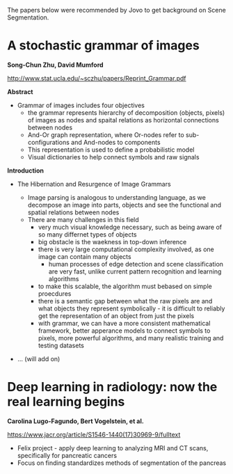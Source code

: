 The papers below were recommended by Jovo to get background on Scene Segmentation.

# A stochastic grammar of images
**Song-Chun Zhu, David Mumford**

http://www.stat.ucla.edu/~sczhu/papers/Reprint_Grammar.pdf

**Abstract**
- Grammar of images includes four objectives
  -  the grammar represents hierarchy of decomposition (objects, pixels) of images as nodes and spaital relations as horizontal connections between nodes
  -  And-Or graph representation, where Or-nodes refer to sub-configurations and And-nodes to components
  -  This representation is used to define a probabilistic model
  -  Visual dictionaries to help connect symbols and raw signals

**Introduction**
- The Hibernation and Resurgence of Image Grammars
  - Image parsing is analogous to understanding language, as we decompose an image into parts, objects and see the functional and spatial relations between nodes 
  - There are many challenges in this field
    - very much visual knowledge necessary, such as being aware of so many differnet types of objects
    - big obstacle is the waekness in top-down inference
    - there is very large computational complexity involved, as one image can contain many objects
      - human processes of edge detection and scene classification are very fast, unlike current pattern recognition and learning algorithms
    - to make this scalable, the algorithm must bebased on simple proecdures
    - there is a semantic gap between what the raw pixels are and what objects they represent symbolically - it is difficult to reliably get the representation of an object from just the pixels
    - with grammar, we can have a more consistent mathematical framework, better apperance models to connect symbols to pixels, more powerful algorithms, and many realistic training and testing datasets

- ... (will add on)


# Deep learning in radiology: now the real learning begins
**Carolina Lugo-Fagundo, Bert Vogelstein, et al.**

https://www.jacr.org/article/S1546-1440(17)30969-9/fulltext

- Felix project - apply deep learning to analyzing MRI and CT scans, specifically for pancreatic cancers
- Focus on finding standardizes methods of segmentation of the pancreas
